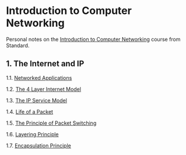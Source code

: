 # Introduction to Computer Networking

Personal notes on the [Introduction to Computer Networking](https://lagunita.stanford.edu/courses/Engineering/Networking-SP/SelfPaced/about) course from Standard.

## 1. The Internet and IP

1.1. [Networked Applications](1.%20The%20Internet%20and%20IP/1.1.%20Networked%20Applications.md)

1.2. [The 4 Layer Internet Model](1.%20The%20Internet%20and%20IP/1.2.%20The%204%20Layer%20Internet%20Model.md)

1.3. [The IP Service Model](1.%20The%20Internet%20and%20IP/1.3.%20The%20IP%20Service%20Model.md)

1.4. [Life of a Packet](1.%20The%20Internet%20and%20IP/1.4.%20Life%20of%20a%20Packet.md)

1.5. [The Principle of Packet Switching](1.%20The%20Internet%20and%20IP/1.5.%20The%20Principle%20of%20Packet%20Switching.md)

1.6. [Layering Principle](1.%20The%20Internet%20and%20IP/1.6.%20Layering%20Principle.md)

1.7. [Encapsulation Principle](1.%20The%20Internet%20and%20IP/1.7.%20Encapsulation%20Principle.md)
